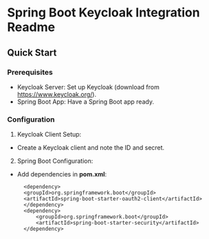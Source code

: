 # Spring Boot Keycloak Integration Readme

## Quick Start
### Prerequisites
- Keycloak Server: Set up Keycloak (download from https://www.keycloak.org/).
- Spring Boot App: Have a Spring Boot app ready.

### Configuration
1. Keycloak Client Setup:
- Create a Keycloak client and note the ID and secret.
2. Spring Boot Configuration:
- Add dependencies in **pom.xml**:
    ```
      <dependency>
      <groupId>org.springframework.boot</groupId>
      <artifactId>spring-boot-starter-oauth2-client</artifactId>
      </dependency>
      <dependency>
          <groupId>org.springframework.boot</groupId>
          <artifactId>spring-boot-starter-security</artifactId>
      </dependency>
    ```

